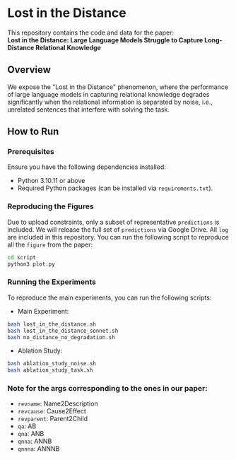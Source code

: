 # Lost in the Distance

This repository contains the code and data for the paper:  
**Lost in the Distance: Large Language Models Struggle to Capture Long-Distance Relational Knowledge**

## Overview

We expose the "Lost in the Distance" phenomenon, where the performance of large language models in capturing relational knowledge degrades significantly when the relational information is separated by noise, i.e., unrelated sentences that interfere with solving the task.

## How to Run

### Prerequisites
Ensure you have the following dependencies installed:
- Python 3.10.11 or above
- Required Python packages (can be installed via `requirements.txt`).

### Reproducing the Figures
Due to upload constraints, only a subset of representative `predictions` is included. We will release the full set of `predictions` via Google Drive. All `log` are included in this repository. You can run the following script to reproduce all the `figure` from the paper:
```bash
cd script
python3 plot.py
```

### Running the Experiments
To reproduce the main experiments, you can run the following scripts:

- Main Experiment:
```bash
bash lost_in_the_distance.sh
bash lost_in_the_distance_sonnet.sh
bash no_distance_no_degradation.sh
```

- Ablation Study:
```bash
bash ablation_study_noise.sh
bash ablation_study_task.sh
```

### Note for the args corresponding to the ones in our paper:


- `revname`: Name2Description
- `revcause`: Cause2Effect
- `revparent`: Parent2Child
- `qa`: AB
- `qna`: ANB
- `qnna`: ANNB
- `qnnna`: ANNNB
